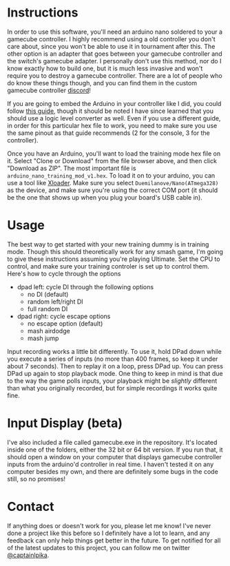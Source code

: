 # Instructions

In order to use this software, you'll need an arduino nano soldered to your a gamecube controller. I highly recommend using a old controller you don't care about, since you won't be able to use it in tournament after this. The other option is an adapter that goes between your gamecube controller and the switch's gamecube adapter. I personally don't use this method, nor do I know exactly how to build one, but it is much less invasive and won't require you to destroy a gamecube controller. There are a lot of people who do know these things though, and you can find them in the custom gamecube controller [discord](http://discord.customg.cc/)!

If you are going to embed the Arduino in your controller like I did, you could follow [this guide](https://imgur.com/gallery/LFWDg), though it should be noted I have since learned that you should use a logic level converter as well. Even if you use a different guide, in order for this particular hex file to work, you need to make sure you use the same pinout as that guide recommends (2 for the console, 3 for the controller).

Once you have an Arduino, you'll want to load the training mode hex file on it. Select "Clone or Download" from the file browser above, and then click "Download as ZIP". The most important file is `arduino_nano_training_mod_v1.hex`. To load it on to your arduino, you can use a tool like [Xloader](http://xloader.russemotto.com/). Make sure you select `Duemilanove/Nano(ATmega328)` as the device, and make sure you're using the correct COM port (it should be the one that shows up when you plug your board's USB cable in).

# Usage

The best way to get started with your new training dummy is in training mode. Though this should theoretically work for any smash game, I'm going to give these instructions assuming you're playing Ultimate. Set the CPU to control, and make sure your training controler is set up to control them. Here's how to cycle through the options

- dpad left: cycle DI through the following options
  - no DI (default)
  - random left/right DI
  - full random DI
- dpad right: cycle escape options
  - no escape option (default)
  - mash airdodge
  - mash jump

Input recording works a little bit differently. To use it, hold DPad down while you execute a series of inputs (no more than 400 frames, so keep it under about 7 seconds). Then to replay it on a loop, press DPad up. You can press DPad up again to stop playback mode. One thing to keep in mind is that due to the way the game polls inputs, your playback might be _slightly_ different than what you originally recorded, but for simple recordings it works quite fine.

# Input Display (beta)

I've also included a file called gamecube.exe in the repository. It's located inside one of the folders, either the 32 bit or 64 bit version. If you run that, it should open a window on your computer that displays gamecube controller inputs from the arduino'd controller in real time. I haven't tested it on any computer besides my own, and there are definitely some bugs in the code still, so no promises!

# Contact

If anything does or doesn't work for you, please let me know! I've never done a project like this before so I definitely have a lot to learn, and any feedback can only help things get better in the future. To get notified for all of the latest updates to this project, you can follow me on twitter [@captainlpika](https://twitter.com/captainlpika).
